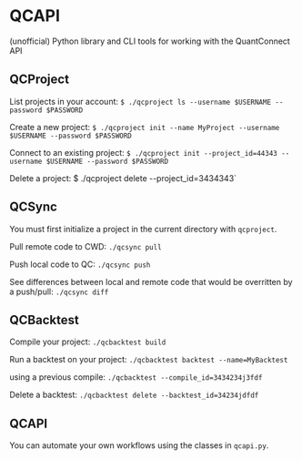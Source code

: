 # QCAPI
(unofficial) Python library and CLI tools for working with the QuantConnect API

## QCProject

List projects in your account: `$ ./qcproject ls --username $USERNAME --password $PASSWORD`

Create a new project: `$ ./qcproject init --name MyProject --username $USERNAME --password $PASSWORD`

Connect to an existing project: `$ ./qcproject init --project_id=44343 --username $USERNAME --password $PASSWORD`

Delete a project: $ ./qcproject delete --project_id=3434343`

## QCSync

You must first initialize a project in the current directory with `qcproject`.

Pull remote code to CWD: `./qcsync pull`

Push local code to QC: `./qcsync push`

See differences between local and remote code that would be overritten by a push/pull: `./qcsync diff`

## QCBacktest

Compile your project: `./qcbacktest build`

Run a backtest on your project: `./qcbacktest backtest --name=MyBacktest`

using a previous compile: `./qcbacktest --compile_id=3434234j3fdf`

Delete a backtest: `./qcbacktest delete --backtest_id=34234jdfdf`

## QCAPI

You can automate your own workflows using the classes in `qcapi.py`.

